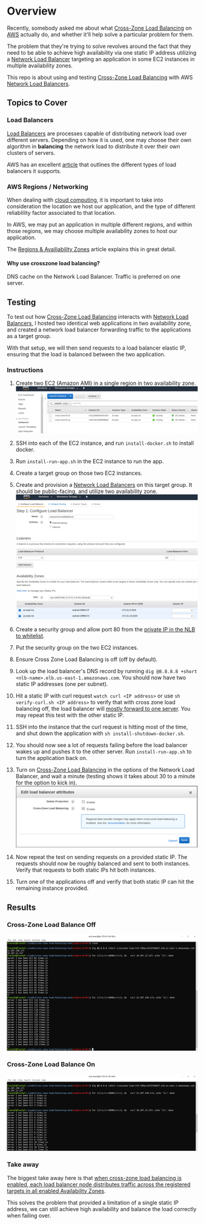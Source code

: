 # Overview

Recently, somebody asked me about what [Cross-Zone Load Balancing](https://aws.amazon.com/about-aws/whats-new/2018/02/network-load-balancer-now-supports-cross-zone-load-balancing/) on [AWS](https://aws.amazon.com) actually do, and whether it'll help solve a particular problem for them.

The problem that they're trying to solve revolves around the fact that they need to be able to achieve high availability via one static IP address utilizing a [Network Load Balancer](https://docs.aws.amazon.com/elasticloadbalancing/latest/network/introduction.html) targeting an application in some EC2 instances in multiple availability zones.

This repo is about using and testing [Cross-Zone Load Balancing](https://aws.amazon.com/about-aws/whats-new/2018/02/network-load-balancer-now-supports-cross-zone-load-balancing/) with AWS [Network Load Balancers](https://docs.aws.amazon.com/elasticloadbalancing/latest/network/introduction.html).

## Topics to Cover

### Load Balancers

[Load Balancers](https://en.wikipedia.org/wiki/Load_balancing_(computing)) are processes capable of distributing network load over different servers. Depending on how it is used, one may choose their own algorithm in **balancing** the network load to distribute it over their own clusters of servers.

AWS has an excellent [article](https://aws.amazon.com/elasticloadbalancing/) that outlines the different types of load balancers it supports.

### AWS Regions / Networking

When dealing with [cloud computing](https://en.wikipedia.org/wiki/Cloud_computing), it is important to take into consideration the location we host our application, and the type of different reliablility factor associated to that location.

In AWS, we may put an application in multiple different regions, and within those regions, we may choose multiple availability zones to host our application.

The [Regions & Availiability Zones](https://docs.aws.amazon.com/AWSEC2/latest/UserGuide/using-regions-availability-zones.html) article explains this in great detail.

#### Why use crosszone load balancing?

DNS cache on the Network Load Balancer. Traffic is preferred on one server.

## Testing

To test out how [Cross-Zone Load Balancing](https://aws.amazon.com/about-aws/whats-new/2018/02/network-load-balancer-now-supports-cross-zone-load-balancing/) interacts with [Network Load Balancers](https://docs.aws.amazon.com/elasticloadbalancing/latest/network/introduction.html), I hosted two identical web applications in two availability zone, and created a network load balancer forwarding traffic to the applications as a target group.

With that setup, we will then send requests to a load balancer elastic IP, ensuring that the load is balanced between the two application.

### Instructions

1. Create two EC2 (Amazon AMI) in a single region in 
two availability zone.  
![ec2-setup](doc/ec2-setup.png)
1. SSH into each of the EC2 instance, and run `install-docker.sh` to install docker. 
1. Run `install-run-app.sh` in the EC2 instance to run the app.
1. Create a target group on those two EC2 instances.
1. Create and provision a [Network Load Balancers](https://docs.aws.amazon.com/elasticloadbalancing/latest/network/introduction.html) on this target group. It should be public-facing, and utilize two availability zone.
![crosszone-lb](doc/crosszone-loadbalancer.png)
1. Create a security group and allow port 80 from the [private IP in the NLB to whitelist](https://docs.aws.amazon.com/elasticloadbalancing/latest/network/target-group-register-targets.html).
1. Put the security group on the two EC2 instances.
1. Ensure Cross Zone Load Balancing is off (off by default).
1. Look up the load balancer's DNS record by running `dig @8.8.8.8 +short <nlb-name>.elb.us-east-1.amazonaws.com`. You should now have two static IP addresses (one per subnet).
1. Hit a static IP with curl request `watch curl <IP address>` or use `sh verify-curl.sh <IP address>` to verify that with cross zone load balancing off, the load balancer will [mostly forward to one server](https://aws.amazon.com/about-aws/whats-new/2018/02/network-load-balancer-now-supports-cross-zone-load-balancing/). You may repeat this test with the other static IP.

1. SSH into the instance that the curl request is hitting most of the time, and shut down the application with `sh install-shutdown-docker.sh`.

1. You should now see a lot of requests failing before the load balancer wakes up and pushes it to the other server. Run `install-run-app.sh` to turn the application back on.

1. Turn on [Cross-Zone Load Balancing](https://docs.aws.amazon.com/elasticloadbalancing/latest/userguide/how-elastic-load-balancing-works.html#cross-zone-load-balancing) in the options of the Network Load Balancer, and wait a minute (testing shows it takes about 30 to a minute for the option to kick in).
![Cross-Zone-LB-on](doc/crosszone-lb-aws-on.png)

1. Now repeat the test on sending requests on a provided static IP. The requests should now be roughly balanced and sent to both instances. Verify that requests to both static IPs hit both instances. 

1. Turn one of the applications off and verify that both static IP can hit the remaining instance provided.

## Results

### Cross-Zone Load Balance Off ###

![crosszone-lb-off](doc/crosszone-lb-off.png)

### Cross-Zone Load Balance On ###

![crosszone-lb-on](doc/crosszone-lb-on.png)

### Take away
The biggest take away here is that [when cross-zone load balancing is enabled, each load balancer node distributes traffic across the registered targets in all enabled Availability Zones](https://docs.aws.amazon.com/elasticloadbalancing/latest/userguide/how-elastic-load-balancing-works.html#cross-zone-load-balancing).

This solves the problem that provided a limitation of a single static IP address, we can still achieve high availability and balance the load correctly when failing over.



